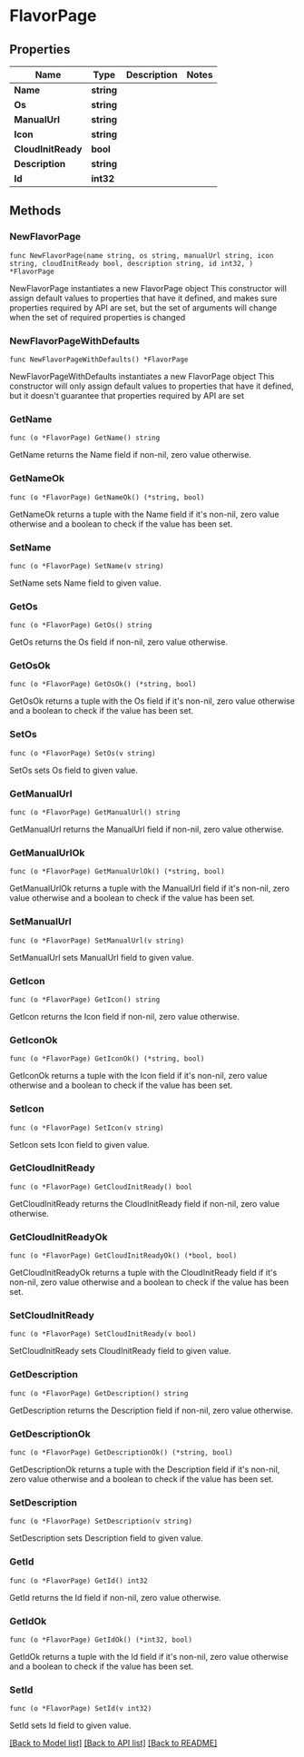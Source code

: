 # FlavorPage

## Properties

Name | Type | Description | Notes
------------ | ------------- | ------------- | -------------
**Name** | **string** |  | 
**Os** | **string** |  | 
**ManualUrl** | **string** |  | 
**Icon** | **string** |  | 
**CloudInitReady** | **bool** |  | 
**Description** | **string** |  | 
**Id** | **int32** |  | 

## Methods

### NewFlavorPage

`func NewFlavorPage(name string, os string, manualUrl string, icon string, cloudInitReady bool, description string, id int32, ) *FlavorPage`

NewFlavorPage instantiates a new FlavorPage object
This constructor will assign default values to properties that have it defined,
and makes sure properties required by API are set, but the set of arguments
will change when the set of required properties is changed

### NewFlavorPageWithDefaults

`func NewFlavorPageWithDefaults() *FlavorPage`

NewFlavorPageWithDefaults instantiates a new FlavorPage object
This constructor will only assign default values to properties that have it defined,
but it doesn't guarantee that properties required by API are set

### GetName

`func (o *FlavorPage) GetName() string`

GetName returns the Name field if non-nil, zero value otherwise.

### GetNameOk

`func (o *FlavorPage) GetNameOk() (*string, bool)`

GetNameOk returns a tuple with the Name field if it's non-nil, zero value otherwise
and a boolean to check if the value has been set.

### SetName

`func (o *FlavorPage) SetName(v string)`

SetName sets Name field to given value.


### GetOs

`func (o *FlavorPage) GetOs() string`

GetOs returns the Os field if non-nil, zero value otherwise.

### GetOsOk

`func (o *FlavorPage) GetOsOk() (*string, bool)`

GetOsOk returns a tuple with the Os field if it's non-nil, zero value otherwise
and a boolean to check if the value has been set.

### SetOs

`func (o *FlavorPage) SetOs(v string)`

SetOs sets Os field to given value.


### GetManualUrl

`func (o *FlavorPage) GetManualUrl() string`

GetManualUrl returns the ManualUrl field if non-nil, zero value otherwise.

### GetManualUrlOk

`func (o *FlavorPage) GetManualUrlOk() (*string, bool)`

GetManualUrlOk returns a tuple with the ManualUrl field if it's non-nil, zero value otherwise
and a boolean to check if the value has been set.

### SetManualUrl

`func (o *FlavorPage) SetManualUrl(v string)`

SetManualUrl sets ManualUrl field to given value.


### GetIcon

`func (o *FlavorPage) GetIcon() string`

GetIcon returns the Icon field if non-nil, zero value otherwise.

### GetIconOk

`func (o *FlavorPage) GetIconOk() (*string, bool)`

GetIconOk returns a tuple with the Icon field if it's non-nil, zero value otherwise
and a boolean to check if the value has been set.

### SetIcon

`func (o *FlavorPage) SetIcon(v string)`

SetIcon sets Icon field to given value.


### GetCloudInitReady

`func (o *FlavorPage) GetCloudInitReady() bool`

GetCloudInitReady returns the CloudInitReady field if non-nil, zero value otherwise.

### GetCloudInitReadyOk

`func (o *FlavorPage) GetCloudInitReadyOk() (*bool, bool)`

GetCloudInitReadyOk returns a tuple with the CloudInitReady field if it's non-nil, zero value otherwise
and a boolean to check if the value has been set.

### SetCloudInitReady

`func (o *FlavorPage) SetCloudInitReady(v bool)`

SetCloudInitReady sets CloudInitReady field to given value.


### GetDescription

`func (o *FlavorPage) GetDescription() string`

GetDescription returns the Description field if non-nil, zero value otherwise.

### GetDescriptionOk

`func (o *FlavorPage) GetDescriptionOk() (*string, bool)`

GetDescriptionOk returns a tuple with the Description field if it's non-nil, zero value otherwise
and a boolean to check if the value has been set.

### SetDescription

`func (o *FlavorPage) SetDescription(v string)`

SetDescription sets Description field to given value.


### GetId

`func (o *FlavorPage) GetId() int32`

GetId returns the Id field if non-nil, zero value otherwise.

### GetIdOk

`func (o *FlavorPage) GetIdOk() (*int32, bool)`

GetIdOk returns a tuple with the Id field if it's non-nil, zero value otherwise
and a boolean to check if the value has been set.

### SetId

`func (o *FlavorPage) SetId(v int32)`

SetId sets Id field to given value.



[[Back to Model list]](../README.md#documentation-for-models) [[Back to API list]](../README.md#documentation-for-api-endpoints) [[Back to README]](../README.md)



